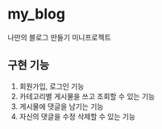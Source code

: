 # my_blog
나만의 블로그 만들기 미니프로젝트

## 구현 기능
1. 회원가입, 로그인 기능
2. 카테고리별 게시물을 쓰고 조회할 수 있는 기능
3. 게시물에 댓글을 남기는 기능
4. 자신의 댓글을 수정 삭제할 수 있는 기능
